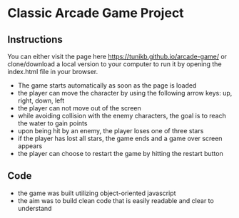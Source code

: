 # Classic Arcade Game Project

## Instructions

You can either visit the page here https://tunikb.github.io/arcade-game/ or clone/download a local version to your computer to run it by opening the index.html file in your browser. 

* The game starts automatically as soon as the page is loaded
* the player can move the character by using the following arrow keys: up, right, down, left
* the player can not move out of the screen
* while avoiding collision with the enemy characters, the goal is to reach the water to gain points
* upon being hit by an enemy, the player loses one of three stars
* if the player has lost all stars, the game ends and a game over screen appears
* the player can choose to restart the game by hitting the restart button


## Code

* the game was built utilizing object-oriented javascript
* the aim was to build clean code that is easily readable and clear to understand

